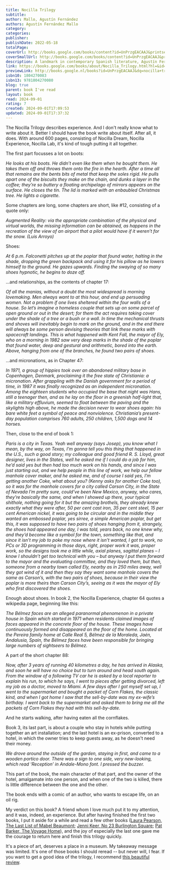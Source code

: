 ```yaml
---
title: Nocilla Trilogy
subtitle: 
author: Mallo, Agustín Fernández
authors: Agustín Fernández Mallo
category: 
categories: 
publisher: 
publishDate: 2022-05-18
totalPage: 
coverUrl: http://books.google.com/books/content?id=UnPrzgEACAAJ&printsec=frontcover&img=1&zoom=1&source=gbs_api
coverSmallUrl: http://books.google.com/books/content?id=UnPrzgEACAAJ&printsec=frontcover&img=1&zoom=5&source=gbs_api
description: A landmark in contemporary Spanish literature, Agustín Fernández Mallo's Nocilla Trilogy charts a hidden and exhilarating cartography of contemporary experience.
link: https://books.google.com/books/about/Nocilla_Trilogy.html?hl=&id=UnPrzgEACAAJ
previewLink: http://books.google.nl/books?id=UnPrzgEACAAJ&dq=nocilla+trilogy&hl=&as_pt=BOOKS&cd=4&source=gbs_api
isbn10: 1804270083
isbn13: 9781804270080
blog: true
parent: book I've read
layout: book
read: 2024-09-01
rating: 7
created: 2024-09-01T17:09:53
updated: 2024-09-01T17:37:32
---
```

  
The Nocilla Trilogy describes experience. And I don't really know what to write about it. Better I should have the book write about itself. After all, it does. With around 600 pages, consisting of Nocilla Dream, Nocilla Experience, Nocilla Lab, it's kind of tough putting it all together.  
  
The first part focusses a lot on boots:  
  
_He looks at his boots. He didn’t even like them when he bought them. He takes them off and throws them onto the fire in the hearth. After a time all that remains are the bents bits of metal that keep the soles rigid. He pulls apart one of the biscuits they make on the chain, and dunks a layer in the coffee; they’re so buttery a floating archipelago of mirrors appears on the surface. He closes the tin. The lid is marked with an enbaubled Christmas tree. He lights a cigarette._  
  
Some chapters are long, some chapters are short, like #12, consisting of a quote only:  
  
_Augmented Reality: via the appropriate combination of the physical and virtual worlds, the missing information can be obtained, as happens in the recreation of the view of an airport that a pilot would have if it weren’t for the snow._ _(Luis Arroyo)_  
  
Shoes:  
  
_At 6 p.m. Falconetti pitches up at the poplar that found water, halting in the shade, dropping the green backpack and using it for his pillow as he lowers himself to the ground. He gazes upwards. Finding the swaying of so many shoes hypnotic, he begins to doze off._  
  
...and relationships, as the contents of chapter 17:  
  
_Of all the manias, without a doubt the most widespread is morning lovemaking. Men always want to at this hour, and end up persuading women. Not a problem if one lives sheltered within the four walls of a house. So let’s imagine a homeless couple that sets up on some parcel of open ground or out in the desert; for them the act requires taking cover under the shade of a tree or a bush or a wall. In time the mechanical thrusts and shoves will inevitably begin to mark on the ground, and in the end there will always be some person devising theories that link these marks with spacecraft landings. This is what happened with Kent Fall, the mayor of Ely, who on a morning in 1982 saw very deep marks in the shade of the poplar that found water, deep and gestural and arithmetic, bored into the earth. Above, hanging from one of the branches, he found two pairs of shoes._  
  
...and micronations, as in Chapter 47:  
  
_In 1971, a group of hippies took over an abandoned military base in Copenhagen, Denmark, proclaiming it the free state of Christiania: a micronation. After grappling with the Danish government for a period of time, in 1987 it was finally recognized as an independent micronation. Among the eighteen students who occupied the base that night was Hans, still a teenager then, and as he lay on the floor in a greenish half-light that, like a military effluvium, seemed to float between the paving and the skylights high above, he made the decision never to wear shoes again: his bare white feet a symbol of peace and nonviolence. Christiania’s present-day population comprises 760 adults, 250 children, 1,500 dogs and 14 horses._  
  
Then, close to the end of book 1:  
  
_Paris is a city in Texas. Yeah well anyway (says Josep), you know what I mean, by the way, on Texas, I’m gonna tell you this thing that happened in the U.S., such a good story; my colleague and good friend R. S. Lloyd, great designer, lives in the States, well he asked me if I could do a job for him, he’d said yes but then had too much work on his hands, and since I was just starting out, and we help people in this line of work, we help our fellow manhole cover maker, and he asked me, and of course I said yes, I’m getting another Coke, what about you? (Kenny asks for another Coke too), so it was for the manhole covers for a city called Carson City, in the State of Nevada I’m pretty sure, could’ve been New Mexico, anyway, who cares, they’re basically the same, and when I showed up there, your typical shithole, nothing going for it but the amazing brothels, they already knew exactly what they were after, 50 per cent cast iron, 35 per cent steel, 15 per cent American nickel, it was going to be circular and in the middle they wanted an embossed poplar, yes sirree, a simple American poplar, but get this, it was supposed to have two pairs of shoes hanging from it, strangely, the shoes had appeared one day, I was told, years back, no one knew why, and they’d become like a symbol for the town, something like that, and since it isn’t my job to poke my nose where it isn’t wanted, I got to work, no PCs or 3D programming in those days, right, proper work it was, proper work, so the designs took me a little while, axial planes, sagittal planes – I know I shouldn’t get too technical with you – but anyway I put them forward to the mayor and the evaluating committee, and they loved them, but then, someone from a nearby town called Ely, nearby as in 250 miles away, well they got wind of it and then they say they want some manhole covers the same as Carson’s, with the two pairs of shoes, because in their view the poplar is more theirs than Carson City’s, seeing as it was the mayor of Ely who first discovered the shoes._  
  
Enough about shoes.  In book 2, the Nocilla Experience, chapter 64 quotes a wikipedia page, beginning like this:  
  
_The Bélmez faces are an alleged paranormal phenomenon in a private house in Spain which started in 1971 when residents claimed images of faces appeared in the concrete floor of the house. These images have continuously formed and disappeared on the floor of the home. Located at the Pereira family home at Calle Real 5, Bélmez de la Moraleda, Jaén, Andalusia, Spain, the Bélmez faces have been responsible for bringing large numbers of sightseers to Bélmez._  
  
A part of the short chapter 88:  
  
_Now, after 3 years of running 40 kilometres a day, he has arrived in Alaska, and soon he will have no choice but to turn around and head south again. From the window of a following TV car he is asked by a local reporter to explain his run, to which he says, I went to pieces after getting divorced, left my job as a doctor, moved to Miami. A few days after I got myself set up, I went to the supermarket and bought a packet of Corn Flakes, the classic kind, and when I got home I saw that the sell-by-date was my ex-wife’s birthday. I went back to the supermarket and asked them to bring me all the packets of Corn Flakes they had with this sell-by-date._  
  
And he starts walking, after having eaten all the cornflakes.  
  
Book 3, its last part, is about a couple who stay in hotels while putting together an art installation; and the last hotel is an ex-prison, converted to a hotel, in which the owner tries to keep guests away, as he doesn't need their money.    
  
_We drove around the outside of the garden, staying in first, and came to a wooden portico door. There was a sign to one side, very new-looking, which read ‘Reception’ in Andale-Mono font. I pressed the buzzer._  
  
This part of the book, the main character of that part, and the owner of the hotel, amalgamate into one person, and when one of the two is killed, there is little difference between the one and the other.  
  
The book ends with a comic of an author, who wants to escape life, on an oil rig.  
  
My verdict on this book? A friend whom I love much put it to my attention, and it was, indeed, an experience. But after having finished the first two books, I put it aside for a while and read a few other books ([Laura Pearson, The Last List of Mabel Beaumont](./Laura%20Pearson,%20The%20Last%20List%20of%20Mabel%20Beaumont.md); [Jenni Keer, No 23 Burlington Square](./Jenni%20Keer,%20No%2023%20Burlington%20Square.md); [Pat Barker, The Voyage Home](./Pat%20Barker,%20The%20Voyage%20Home.md)), and the joy of especially the last one gave me the courage to return here and finish this trilogy quickly.    
  
It's a piece of art, deserves a place in a museum. My takeaway message was limited. It's one of those books I should reread -- but never will, I fear. If you want to get a good idea of the trilogy, I recommend [this beautiful review](https://lareviewofbooks.org/article/apocalyptic-aesthetic-on-agustin-fernandez-mallos-the-nocilla-trilogy/).  
